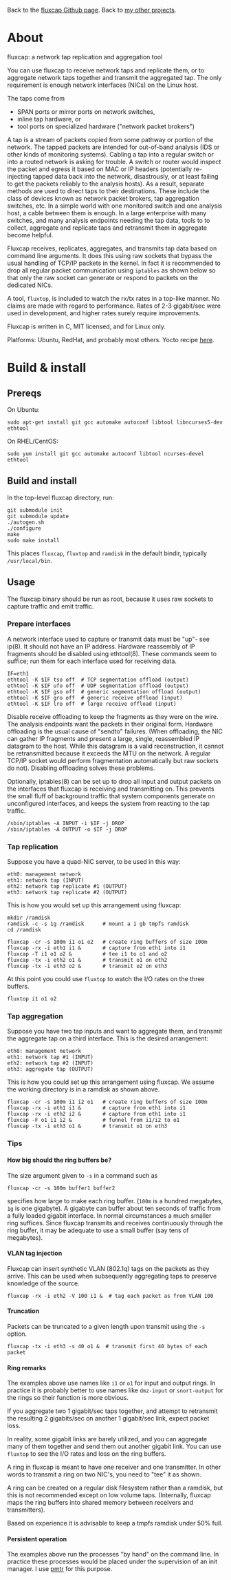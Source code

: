 Back to the [fluxcap Github page](http://github.com/troydhanson/fluxcap). Back to [my other projects](http://troydhanson.github.io/).

# About

fluxcap: a network tap replication and aggregation tool

You can use fluxcap to receive network taps and replicate them, or to
aggregate network taps together and transmit the aggregated tap. The
only requirement is enough network interfaces (NICs) on the Linux host.

The taps come from 

 * SPAN ports or mirror ports on network switches, 
 * inline tap hardware, or 
 * tool ports on specialized hardware ("network packet brokers")

A tap is a stream of packets copied from some pathway or portion of the
network. The tapped packets are intended for out-of-band analysis (IDS
or other kinds of monitoring systems). Cabling a tap into a regular switch or
into a routed network is asking for trouble. A switch or router would inspect
the packet and egress it based on MAC or IP headers (potentially re-injecting
tapped data back into the network, disastrously, or at least failing to get
the packets reliably to the analysis hosts). As a result, separate methods
are used to direct taps to their destinations. These include the class of
devices known as network packet brokers, tap aggregation switches, etc.
In a simple world with one monitored switch and one analysis host, a cable
between them is enough. In a large enterprise with many switches, and many
analysis endpoints needing the tap data, tools to to collect, aggregate and
replicate taps and retransmit them in aggregate become helpful.

Fluxcap receives, replicates, aggregates, and transmits tap data based on 
command line arguments. It does this using raw sockets that bypass the usual
handling of TCP/IP packets in the kernel. In fact it is recommended to drop
all regular packet communication using `iptables` as shown below so that only
the raw socket can generate or respond to packets on the dedicated NICs.

A tool, `fluxtop`, is included to watch the rx/tx rates in a top-like manner.
No claims are made with regard to performance. Rates of 2-3 gigabit/sec
were used in development, and higher rates surely require improvements.

Fluxcap is written in C, MIT licensed, and for Linux only. 

Platforms: Ubuntu, RedHat, and probably most others. Yocto recipe 
[here](http://github.com/troydhanson/meta-fluxcap).

# Build & install

## Prereqs

On Ubuntu:

    sudo apt-get install git gcc automake autoconf libtool libncurses5-dev ethtool

On RHEL/CentOS:

    sudo yum install git gcc automake autoconf libtool ncurses-devel ethtool

## Build and install

In the top-level fluxcap directory, run:

    git submodule init
    git submodule update
    ./autogen.sh
    ./configure
    make
    sudo make install

This places `fluxcap`, `fluxtop` and `ramdisk` in the default bindir,
typically `/usr/local/bin`.

## Usage

The fluxcap binary should be run as root, because it uses raw sockets to 
capture traffic and emit traffic. 

### Prepare interfaces

A network interface used to capture or transmit data must be "up"- see ip(8).
It should not have an IP address. Hardware reassembly of IP fragments should be
disabled using ethtool(8). These commands seem to suffice; run them for each
interface used for receiving data.

    IF=eth1
    ethtool -K $IF tso off  # TCP segmentation offload (output)
    ethtool -K $IF ufo off  # UDP segmentation offload (output)
    ethtool -K $IF gso off  # generic segmentation offload (output)
    ethtool -K $IF gro off  # generic receive offload (input)
    ethtool -K $IF lro off  # large receive offload (input)

Disable receive offloading to keep the fragments as they were on the wire.  The
analysis endpoints want the packets in their original form. Hardware offloading
is the usual cause of "sendto" failures. (When offloading, the NIC can gather
IP fragments and present a large, single, reassembled IP datagram to the host.
While this datagram is a valid reconstruction, it cannot be retransmitted 
because it exceeds the MTU on the network. A regular TCP/IP socket would 
perform fragmentation automatically but raw sockets do not). Disabling
offloading solves these problems.

Optionally, iptables(8) can be set up to drop all input and output packets on
the interfaces that fluxcap is receiving and transmitting on. This prevents the
small fluff of background traffic that system components generate on
unconfigured interfaces, and keeps the system from reacting to the tap traffic.

    /sbin/iptables -A INPUT -i $IF -j DROP
    /sbin/iptables -A OUTPUT -o $IF -j DROP

### Tap replication 

Suppose you have a quad-NIC server, to be used in this way:

    eth0: management network
    eth1: network tap (INPUT)
    eth2: network tap replicate #1 (OUTPUT)
    eth3: network tap replicate #2 (OUTPUT)

This is how you would set up this arrangement using fluxcap:

    mkdir /ramdisk
    ramdisk -c -s 1g /ramdisk      # mount a 1 gb tmpfs ramdisk
    cd /ramdisk

    fluxcap -cr -s 100m i1 o1 o2   # create ring buffers of size 100m
    fluxcap -rx -i eth1 i1 &       # capture from eth1 into i1
    fluxcap -T i1 o1 o2 &          # tee i1 to o1 and o2
    fluxcap -tx -i eth2 o1 &       # transmit o1 on eth2
    fluxcap -tx -i eth3 o2 &       # transmit o2 on eth3

At this point you could use `fluxtop` to watch the I/O rates on the three
buffers.

    fluxtop i1 o1 o2

### Tap aggregation

Suppose you have two tap inputs and want to aggregate them, and transmit
the aggregate tap on a third interface. This is the desired arrangement:

    eth0: management network
    eth1: network tap #1 (INPUT)
    eth2: network tap #2 (INPUT)
    eth3: aggregate tap (OUTPUT)

This is how you could set up this arrangement using fluxcap. We assume the
working directory is in a ramdisk as shown above.

    fluxcap -cr -s 100m i1 i2 o1   # create ring buffers of size 100m
    fluxcap -rx -i eth1 i1 &       # capture from eth1 into i1
    fluxcap -rx -i eth2 i2 &       # capture from eth1 into i1
    fluxcap -F o1 i1 i2 &          # funnel from i1/i2 to o1
    fluxcap -tx -i eth3 o1 &       # transmit o1 on eth3

### Tips

#### How big should the ring buffers be?

The size argument given to `-s` in a command such as 

    fluxcap -cr -s 100m buffer1 buffer2

specifies how large to make each ring buffer. (`100m` is a hundred megabytes,
`1g` is one gigabyte). A gigabyte can buffer about ten seconds of traffic
from a fully loaded gigabit interface. In normal circumstances a much smaller
ring suffices.  Since fluxcap transmits and receives continuously through the
ring buffer, it may be adequate to use a small buffer (say tens of megabytes).

#### VLAN tag injection

Fluxcap can insert synthetic VLAN (802.1q) tags on the packets as they arrive.
This can be used when subsequently aggregating taps to preserve knowledge of
the source.

    fluxcap -rx -i eth2 -V 100 i1 &  # tag each packet as from VLAN 100

#### Truncation

Packets can be truncated to a given length upon transmit using the `-s` option.

    fluxcap -tx -i eth3 -s 40 o1 &  # transmit first 40 bytes of each packet

#### Ring remarks

The examples above use names like `i1` or `o1` for input and output rings. In
practice it is probably better to use names like `dmz-input` or `snort-output`
for the rings so their function is more obvious.

If you aggregate two 1 gigabit/sec taps together, and attempt to retransmit
the resulting 2 gigabits/sec on another 1 gigabit/sec link, expect packet loss.

In reality, some gigabit links are barely utilized, and you can aggregate many
of them together and send them out another gigabit link. You can use `fluxtop`
to see the I/O rates and loss on the ring buffers.

A ring in fluxcap is meant to have one receiver and one transmitter. In other
words to transmit a ring on two NIC's, you need to "tee" it as shown.

A ring can be created on a regular disk filesystem rather than a ramdisk, but
this is not recommended except on low volume taps. (Internally, fluxcap maps
the ring buffers into shared memory between receivers and transmitters).

Based on experience it is advisable to keep a tmpfs ramdisk under 50% full.

#### Persistent operation

The examples above run the processes "by hand" on the command line.  In
practice these processes would be placed under the supervision of an init
manager.  I use [pmtr](http://troydhanson.github.io/pmtr/) for this purpose.

